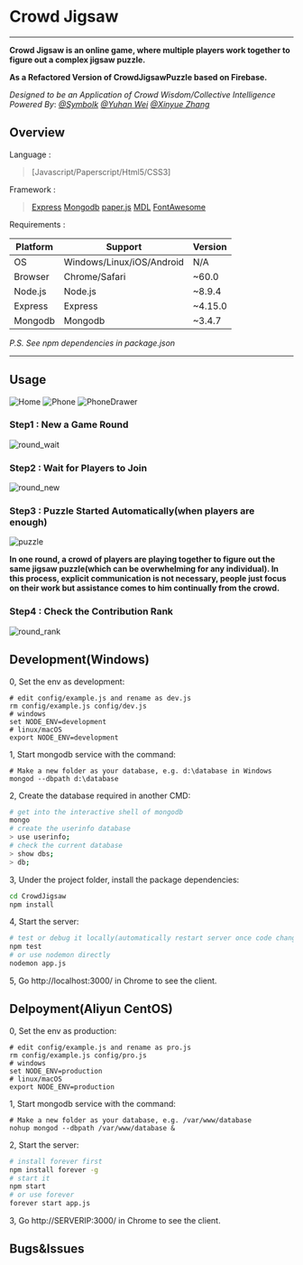 # Crowd Jigsaw

---

**Crowd Jigsaw is an online game, where multiple players work together to figure out a complex jigsaw puzzle.**

**As a Refactored Version of CrowdJigsawPuzzle based on Firebase.**

_Designed to be an Application of Crowd Wisdom/Collective Intelligence_
_Powered By_: _[@Symbolk](http://www.symbolk.com)_  _[@Yuhan Wei](https://github.com/weiyuhan)_  _[@Xinyue Zhang](https://github.com/ZXinyue)_

## Overview

Language : 

> [Javascript/Paperscript/Html5/CSS3]

Framework :

> [Express](http://www.expressjs.com.cn/ "Express offical site") 
> [Mongodb](https://www.mongodb.com/ "Mongodb offical site")
> [paper.js](http://www.paperjs.org/ "Paper.js") 
> [MDL](https://getmdl.io/ "Material Design Lite")
> [FontAwesome](http://fontawesome.dashgame.com/ "FontAwesome")

Requirements :

Platform  | Support  |  Version
------------ | -------------  | -------------
OS | Windows/Linux/iOS/Android | N/A
Browser | Chrome/Safari | ~60.0
Node.js | Node.js | ~8.9.4
Express | Express | ~4.15.0
Mongodb | Mongodb | ~3.4.7

_P.S. See npm dependencies in package.json_
 
---
## Usage

![Home](https://github.com/Symbolk/CrowdJigsaw/blob/master/public/screenshots/home2.jpg)
![Phone](https://github.com/Symbolk/CrowdJigsaw/blob/master/public/screenshots/phone2.jpg)
![PhoneDrawer](https://github.com/Symbolk/CrowdJigsaw/blob/master/public/screenshots/phone_drawer2.jpg)

### Step1 : New a Game Round

![round_wait](https://github.com/Symbolk/CrowdJigsaw/blob/master/public/screenshots/round_new.jpg)

### Step2 : Wait for Players to Join

![round_new](https://github.com/Symbolk/CrowdJigsaw/blob/master/public/screenshots/round_wait.jpg)

### Step3 : Puzzle Started Automatically(when players are enough)

![puzzle](https://github.com/Symbolk/CrowdJigsaw/blob/master/public/screenshots/puzzle.jpg)

**In one round, a crowd of players are playing together to figure out the same jigsaw puzzle(which can be overwhelming for any individual). In this process, explicit communication is not necessary, people just focus on their work but assistance comes to him continually from the crowd.**

### Step4 : Check the Contribution Rank

![round_rank](https://github.com/Symbolk/CrowdJigsaw/blob/master/public/screenshots/round_rank.jpg)

## Development(Windows)

0, Set the env as development:

```shell
# edit config/example.js and rename as dev.js
rm config/example.js config/dev.js
# windows
set NODE_ENV=development
# linux/macOS
export NODE_ENV=development
```

1, Start mongodb service with the command:

```shell
# Make a new folder as your database, e.g. d:\database in Windows
mongod --dbpath d:\database
```
2, Create the database required in another CMD:

```sh
# get into the interactive shell of mongodb
mongo
# create the userinfo database
> use userinfo;
# check the current database
> show dbs;
> db;

```
3, Under the project folder, install the package dependencies:

```sh
cd CrowdJigsaw
npm install
```

4, Start the server:

```sh
# test or debug it locally(automatically restart server once code changed)
npm test
# or use nodemon directly
nodemon app.js
```
5, Go http://localhost:3000/ in Chrome to see the client.


## Delpoyment(Aliyun CentOS)

0, Set the env as production:

```shell
# edit config/example.js and rename as pro.js
rm config/example.js config/pro.js
# windows
set NODE_ENV=production
# linux/macOS
export NODE_ENV=production
```

1, Start mongodb service with the command:

```shell
# Make a new folder as your database, e.g. /var/www/database
nohup mongod --dbpath /var/www/database &
```
2, Start the server:

```sh
# install forever first
npm install forever -g
# start it
npm start
# or use forever
forever start app.js
```

3, Go http://SERVERIP:3000/ in Chrome to see the client.

## Bugs&Issues
